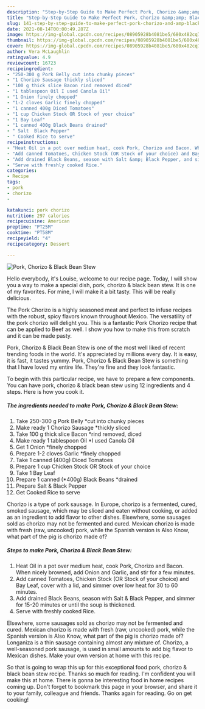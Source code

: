 ```yaml
---
description: "Step-by-Step Guide to Make Perfect Pork, Chorizo &amp;amp; Black Bean Stew"
title: "Step-by-Step Guide to Make Perfect Pork, Chorizo &amp;amp; Black Bean Stew"
slug: 141-step-by-step-guide-to-make-perfect-pork-chorizo-and-amp-black-bean-stew
date: 2021-08-14T00:00:49.287Z
image: https://img-global.cpcdn.com/recipes/08905928b4081be5/680x482cq70/pork-chorizo-black-bean-stew-recipe-main-photo.jpg
thumbnail: https://img-global.cpcdn.com/recipes/08905928b4081be5/680x482cq70/pork-chorizo-black-bean-stew-recipe-main-photo.jpg
cover: https://img-global.cpcdn.com/recipes/08905928b4081be5/680x482cq70/pork-chorizo-black-bean-stew-recipe-main-photo.jpg
author: Vera McLaughlin
ratingvalue: 4.9
reviewcount: 16723
recipeingredient:
- "250-300 g Pork Belly cut into chunky pieces"
- "1 Chorizo Sausage thickly sliced"
- "100 g thick slice Bacon rind removed diced"
- "1 tablespoon Oil I used Canola Oil"
- "1 Onion finely chopped"
- "1-2 cloves Garlic finely chopped"
- "1 canned 400g Diced Tomatoes"
- "1 cup Chicken Stock OR Stock of your choice"
- "1 Bay Leaf"
- "1 canned 400g Black Beans drained"
- " Salt  Black Pepper"
- " Cooked Rice to serve"
recipeinstructions:
- "Heat Oil in a pot over medium heat, cook Pork, Chorizo and Bacon. When nicely browned, add Onion and Garlic, and stir for a few minutes."
- "Add canned Tomatoes, Chicken Stock (OR Stock of your choice) and Bay Leaf, cover with a lid, and simmer over low heat for 30 to 60 minutes."
- "Add drained Black Beans, season with Salt &amp; Black Pepper, and simmer for 15-20 minutes or until the soup is thickened."
- "Serve with freshly cooked Rice."
categories:
- Recipe
tags:
- pork
- chorizo
- 

katakunci: pork chorizo  
nutrition: 297 calories
recipecuisine: American
preptime: "PT25M"
cooktime: "PT58M"
recipeyield: "4"
recipecategory: Dessert

---
```



![Pork, Chorizo &amp; Black Bean Stew](https://img-global.cpcdn.com/recipes/08905928b4081be5/680x482cq70/pork-chorizo-black-bean-stew-recipe-main-photo.jpg)

Hello everybody, it's Louise, welcome to our recipe page. Today, I will show you a way to make a special dish, pork, chorizo &amp; black bean stew. It is one of my favorites. For mine, I will make it a bit tasty. This will be really delicious.

The Pork Chorizo is a highly seasoned meat and perfect to infuse recipes with the robust, spicy flavors known throughout Mexico. The versatility of the pork chorizo will delight you. This is a fantastic Pork Chorizo recipe that can be applied to Beef as well. I show you how to make this from scratch and it can be made pasty.

Pork, Chorizo &amp; Black Bean Stew is one of the most well liked of recent trending foods in the world. It's appreciated by millions every day. It is easy, it is fast, it tastes yummy. Pork, Chorizo &amp; Black Bean Stew is something that I have loved my entire life. They're fine and they look fantastic.


To begin with this particular recipe, we have to prepare a few components. You can have pork, chorizo &amp; black bean stew using 12 ingredients and 4 steps. Here is how you cook it.

<!--inarticleads1-->

##### The ingredients needed to make Pork, Chorizo &amp; Black Bean Stew:

1. Take 250-300 g Pork Belly *cut into chunky pieces
1. Make ready 1 Chorizo Sausage *thickly sliced
1. Take 100 g thick slice Bacon *rind removed, diced
1. Make ready 1 tablespoon Oil *I used Canola Oil
1. Get 1 Onion *finely chopped
1. Prepare 1-2 cloves Garlic *finely chopped
1. Take 1 canned (400g) Diced Tomatoes
1. Prepare 1 cup Chicken Stock OR Stock of your choice
1. Take 1 Bay Leaf
1. Prepare 1 canned (*400g) Black Beans *drained
1. Prepare  Salt &amp; Black Pepper
1. Get  Cooked Rice to serve


Chorizo is a type of pork sausage. In Europe, chorizo is a fermented, cured, smoked sausage, which may be sliced and eaten without cooking, or added as an ingredient to add flavor to other dishes. Elsewhere, some sausages sold as chorizo may not be fermented and cured. Mexican chorizo is made with fresh (raw, uncooked) pork, while the Spanish version is Also Know, what part of the pig is chorizo made of? 

<!--inarticleads2-->

##### Steps to make Pork, Chorizo &amp; Black Bean Stew:

1. Heat Oil in a pot over medium heat, cook Pork, Chorizo and Bacon. When nicely browned, add Onion and Garlic, and stir for a few minutes.
1. Add canned Tomatoes, Chicken Stock (OR Stock of your choice) and Bay Leaf, cover with a lid, and simmer over low heat for 30 to 60 minutes.
1. Add drained Black Beans, season with Salt &amp; Black Pepper, and simmer for 15-20 minutes or until the soup is thickened.
1. Serve with freshly cooked Rice.


Elsewhere, some sausages sold as chorizo may not be fermented and cured. Mexican chorizo is made with fresh (raw, uncooked) pork, while the Spanish version is Also Know, what part of the pig is chorizo made of? Longaniza is a thin sausage containing almost any mixture of. Chorizo, a well-seasoned pork sausage, is used in small amounts to add big flavor to Mexican dishes. Make your own version at home with this recipe. 

So that is going to wrap this up for this exceptional food pork, chorizo &amp; black bean stew recipe. Thanks so much for reading. I'm confident you will make this at home. There is gonna be interesting food in home recipes coming up. Don't forget to bookmark this page in your browser, and share it to your family, colleague and friends. Thanks again for reading. Go on get cooking!
